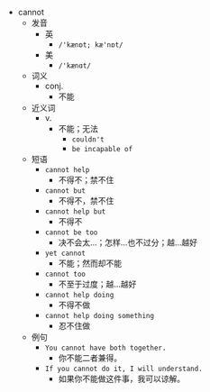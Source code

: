 - cannot
  - 发音
    - 英
      - `/'kænɒt; kæ'nɒt/`
    - 美
      - `/'kænɑt/`
  - 词义
    - conj.
      - 不能
  - 近义词
    - v.
      - 不能；无法
        - `couldn't`
        - `be incapable of`
  - 短语
    - `cannot help`
      - 不得不；禁不住 
    - `cannot but`
      - 不得不，禁不住 
    - `cannot help but`
      - 不得不 
    - `cannot be too`
      - 决不会太…；怎样…也不过分；越…越好 
    - `yet cannot`
      - 不能；然而却不能 
    - `cannot too`
      - 不至于过度；越…越好 
    - `cannot help doing`
      - 不得不做 
    - `cannot help doing something`
      - 忍不住做 
  - 例句
    - `You cannot have both together.`
      - 你不能二者兼得。
    - `If you cannot do it, I will understand.`
      - 如果你不能做这件事，我可以谅解。

